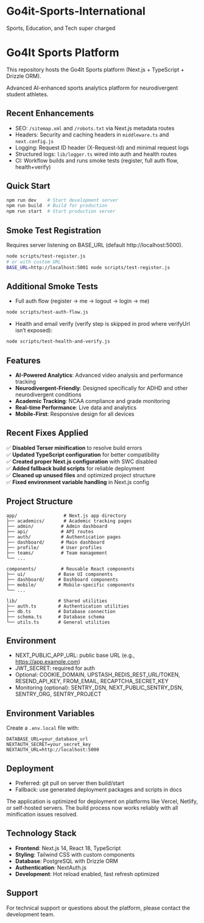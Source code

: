 # Go4it-Sports-International
Sports, Education, and Tech super charged

# Go4It Sports Platform

This repository hosts the Go4It Sports platform (Next.js + TypeScript + Drizzle ORM).

Advanced AI-enhanced sports analytics platform for neurodivergent student athletes.

## Recent Enhancements
- SEO: `/sitemap.xml` and `/robots.txt` via Next.js metadata routes
- Headers: Security and caching headers in `middleware.ts` and `next.config.js`
- Logging: Request ID header (X-Request-Id) and minimal request logs
- Structured logs: `lib/logger.ts` wired into auth and health routes
- CI: Workflow builds and runs smoke tests (register, full auth flow, health+verify)

## Quick Start

```bash
npm run dev    # Start development server
npm run build  # Build for production
npm run start  # Start production server
```

## Smoke Test Registration
Requires server listening on BASE_URL (default http://localhost:5000).

```bash
node scripts/test-register.js
# or with custom URL
BASE_URL=http://localhost:5001 node scripts/test-register.js
```

## Additional Smoke Tests
- Full auth flow (register → me → logout → login → me)

```bash
node scripts/test-auth-flow.js
```

- Health and email verify (verify step is skipped in prod where verifyUrl isn’t exposed):

```bash
node scripts/test-health-and-verify.js
```

## Features

- **AI-Powered Analytics**: Advanced video analysis and performance tracking
- **Neurodivergent-Friendly**: Designed specifically for ADHD and other neurodivergent conditions
- **Academic Tracking**: NCAA compliance and grade monitoring
- **Real-time Performance**: Live data and analytics
- **Mobile-First**: Responsive design for all devices

## Recent Fixes Applied

✅ **Disabled Terser minification** to resolve build errors  
✅ **Updated TypeScript configuration** for better compatibility  
✅ **Created proper Next.js configuration** with SWC disabled  
✅ **Added fallback build scripts** for reliable deployment  
✅ **Cleaned up unused files** and optimized project structure  
✅ **Fixed environment variable handling** in Next.js config  

## Project Structure

```
app/                 # Next.js app directory
├── academics/       # Academic tracking pages
├── admin/          # Admin dashboard
├── api/            # API routes
├── auth/           # Authentication pages
├── dashboard/      # Main dashboard
├── profile/        # User profiles
├── teams/          # Team management
└── ...

components/         # Reusable React components
├── ui/            # Base UI components
├── dashboard/     # Dashboard components
├── mobile/        # Mobile-specific components
└── ...

lib/               # Shared utilities
├── auth.ts        # Authentication utilities
├── db.ts          # Database connection
├── schema.ts      # Database schema
└── utils.ts       # General utilities
```

## Environment
- NEXT_PUBLIC_APP_URL: public base URL (e.g., https://app.example.com)
- JWT_SECRET: required for auth
- Optional: COOKIE_DOMAIN, UPSTASH_REDIS_REST_URL/TOKEN, RESEND_API_KEY, FROM_EMAIL, RECAPTCHA_SECRET_KEY
- Monitoring (optional): SENTRY_DSN, NEXT_PUBLIC_SENTRY_DSN, SENTRY_ORG, SENTRY_PROJECT

## Environment Variables

Create a `.env.local` file with:

```env
DATABASE_URL=your_database_url
NEXTAUTH_SECRET=your_secret_key
NEXTAUTH_URL=http://localhost:5000
```

## Deployment
- Preferred: git pull on server then build/start
- Fallback: use generated deployment packages and scripts in docs

The application is optimized for deployment on platforms like Vercel, Netlify, or self-hosted servers. The build process now works reliably with all minification issues resolved.

## Technology Stack

- **Frontend**: Next.js 14, React 18, TypeScript
- **Styling**: Tailwind CSS with custom components
- **Database**: PostgreSQL with Drizzle ORM
- **Authentication**: NextAuth.js
- **Development**: Hot reload enabled, fast refresh optimized

## Support

For technical support or questions about the platform, please contact the development team.
